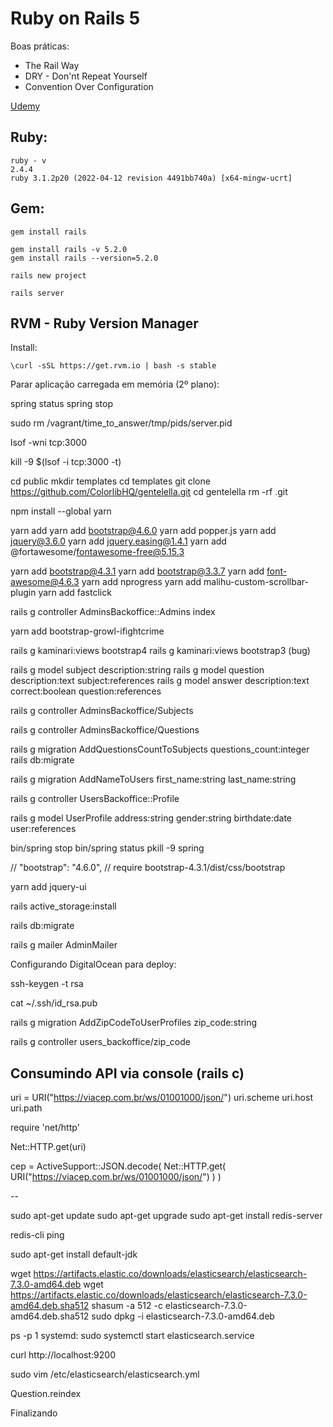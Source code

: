 # Ruby on Rails 5

Boas práticas:
- The Rail Way
- DRY - Don'nt Repeat Yourself
- Convention Over Configuration

<a href="https://www.udemy.com/course/rubyonrails-5x/" target="_blank">Udemy</a>
## Ruby:
```
ruby - v
2.4.4
ruby 3.1.2p20 (2022-04-12 revision 4491bb740a) [x64-mingw-ucrt]
```
## Gem:
```
gem install rails

gem install rails -v 5.2.0
gem install rails --version=5.2.0
```

```
rails new project
```
```
rails server
```

## RVM - Ruby Version Manager

Install:
```
\curl -sSL https://get.rvm.io | bash -s stable
```



Parar aplicação carregada em memória (2º plano):

spring status
spring stop

sudo rm /vagrant/time_to_answer/tmp/pids/server.pid

lsof -wni tcp:3000

kill -9 $(lsof -i tcp:3000 -t)

cd public
mkdir templates
cd templates
git clone https://github.com/ColorlibHQ/gentelella.git
cd gentelella
rm -rf .git

npm install --global yarn

yarn add 
yarn add bootstrap@4.6.0
yarn add popper.js
yarn add jquery@3.6.0
yarn add jquery.easing@1.4.1
yarn add @fortawesome/fontawesome-free@5.15.3

yarn add bootstrap@4.3.1
yarn add bootstrap@3.3.7
yarn add font-awesome@4.6.3
yarn add nprogress
yarn add malihu-custom-scrollbar-plugin
yarn add fastclick

rails g controller AdminsBackoffice::Admins index

yarn add bootstrap-growl-ifightcrime

rails g kaminari:views bootstrap4
rails g kaminari:views bootstrap3 (bug)

rails g model subject description:string
rails g model question description:text subject:references
rails g model answer description:text correct:boolean question:references

rails g controller AdminsBackoffice/Subjects

rails g controller AdminsBackoffice/Questions

rails g migration AddQuestionsCountToSubjects questions_count:integer
rails db:migrate

rails g migration AddNameToUsers first_name:string last_name:string

rails g controller UsersBackoffice::Profile

rails g model UserProfile address:string gender:string birthdate:date user:references

bin/spring stop
bin/spring status
pkill -9 spring


// "bootstrap": "4.6.0",
// require bootstrap-4.3.1/dist/css/bootstrap

yarn add jquery-ui

rails active_storage:install

rails db:migrate

rails g mailer AdminMailer

Configurando DigitalOcean para deploy:

ssh-keygen -t rsa

cat ~/.ssh/id_rsa.pub

rails g migration AddZipCodeToUserProfiles zip_code:string

rails g controller users_backoffice/zip_code

## Consumindo API via console (rails c)

uri = URI("https://viacep.com.br/ws/01001000/json/")
uri.scheme
uri.host
uri.path

require 'net/http'

Net::HTTP.get(uri)

cep = ActiveSupport::JSON.decode(
    Net::HTTP.get(
        URI("https://viacep.com.br/ws/01001000/json/")
    )
)

--

sudo apt-get update
sudo apt-get upgrade
sudo apt-get install redis-server

redis-cli
ping

sudo apt-get install default-jdk

wget https://artifacts.elastic.co/downloads/elasticsearch/elasticsearch-7.3.0-amd64.deb
wget https://artifacts.elastic.co/downloads/elasticsearch/elasticsearch-7.3.0-amd64.deb.sha512
shasum -a 512 -c elasticsearch-7.3.0-amd64.deb.sha512
sudo dpkg -i elasticsearch-7.3.0-amd64.deb

ps -p 1
systemd:
sudo systemctl start elasticsearch.service

curl http://localhost:9200

sudo vim /etc/elasticsearch/elasticsearch.yml

Question.reindex

Finalizando